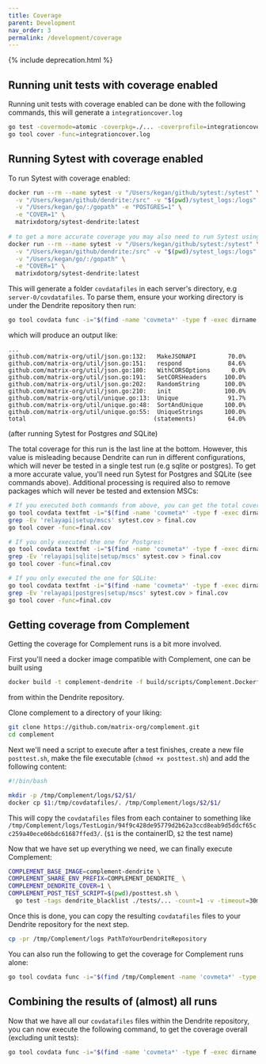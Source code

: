 ```yaml
---
title: Coverage
parent: Development
nav_order: 3
permalink: /development/coverage
---
```


{% include deprecation.html %}

## Running unit tests with coverage enabled

Running unit tests with coverage enabled can be done with the following commands, this will generate a `integrationcover.log`
```bash
go test -covermode=atomic -coverpkg=./... -coverprofile=integrationcover.log $(go list ./... | grep -v '/cmd/')
go tool cover -func=integrationcover.log
```

## Running Sytest with coverage enabled

To run Sytest with coverage enabled:

```bash 
docker run --rm --name sytest -v "/Users/kegan/github/sytest:/sytest" \
  -v "/Users/kegan/github/dendrite:/src" -v "$(pwd)/sytest_logs:/logs" \
  -v "/Users/kegan/go/:/gopath" -e "POSTGRES=1" \
  -e "COVER=1" \
  matrixdotorg/sytest-dendrite:latest
  
# to get a more accurate coverage you may also need to run Sytest using SQLite as the database:
docker run --rm --name sytest -v "/Users/kegan/github/sytest:/sytest" \
  -v "/Users/kegan/github/dendrite:/src" -v "$(pwd)/sytest_logs:/logs" \
  -v "/Users/kegan/go/:/gopath" \
  -e "COVER=1" \
  matrixdotorg/sytest-dendrite:latest
```

This will generate a folder `covdatafiles` in each server's directory, e.g `server-0/covdatafiles`. To parse them,
ensure your working directory is under the Dendrite repository then run:

 ```bash
 go tool covdata func -i="$(find -name 'covmeta*' -type f -exec dirname {} \; | uniq | paste -s -d ',' -)"
 ```
 which will produce an output like:
 ```
 ...
github.com/matrix-org/util/json.go:132:   MakeJSONAPI         70.0%
github.com/matrix-org/util/json.go:151:   respond             84.6%
github.com/matrix-org/util/json.go:180:   WithCORSOptions      0.0%
github.com/matrix-org/util/json.go:191:   SetCORSHeaders     100.0%
github.com/matrix-org/util/json.go:202:   RandomString       100.0%
github.com/matrix-org/util/json.go:210:   init               100.0%
github.com/matrix-org/util/unique.go:13:  Unique              91.7%
github.com/matrix-org/util/unique.go:48:  SortAndUnique      100.0%
github.com/matrix-org/util/unique.go:55:  UniqueStrings      100.0%
total                                    (statements)         64.0%
```
(after running Sytest for Postgres _and_ SQLite)

The total coverage for this run is the last line at the bottom. However, this value is misleading because Dendrite can run in different configurations,
which will never be tested in a single test run (e.g sqlite or postgres). To get a more accurate value, you'll need run Sytest for Postgres and SQLite (see commands above).
Additional processing is required also to remove packages which will never be tested and extension MSCs:

```bash
# If you executed both commands from above, you can get the total coverage using the following commands  
go tool covdata textfmt -i="$(find -name 'covmeta*' -type f -exec dirname {} \; | uniq | paste -s -d ',' -)" -o sytest.cov
grep -Ev 'relayapi|setup/mscs' sytest.cov > final.cov
go tool cover -func=final.cov

# If you only executed the one for Postgres:
go tool covdata textfmt -i="$(find -name 'covmeta*' -type f -exec dirname {} \; | uniq | paste -s -d ',' -)" -o sytest.cov
grep -Ev 'relayapi|sqlite|setup/mscs' sytest.cov > final.cov
go tool cover -func=final.cov

# If you only executed the one for SQLite:
go tool covdata textfmt -i="$(find -name 'covmeta*' -type f -exec dirname {} \; | uniq | paste -s -d ',' -)" -o sytest.cov
grep -Ev 'relayapi|postgres|setup/mscs' sytest.cov > final.cov
go tool cover -func=final.cov
```

## Getting coverage from Complement

Getting the coverage for Complement runs is a bit more involved.

First you'll need a docker image compatible with Complement, one can be built using
```bash
docker build -t complement-dendrite -f build/scripts/Complement.Dockerfile .
```
from within the Dendrite repository.

Clone complement to a directory of your liking:
```bash
git clone https://github.com/matrix-org/complement.git
cd complement
```

Next we'll need a script to execute after a test finishes, create a new file `posttest.sh`, make the file executable (`chmod +x posttest.sh`) 
and add the following content:
```bash
#!/bin/bash

mkdir -p /tmp/Complement/logs/$2/$1/
docker cp $1:/tmp/covdatafiles/. /tmp/Complement/logs/$2/$1/
```
This will copy the `covdatafiles` files from each container to something like 
`/tmp/Complement/logs/TestLogin/94f9c428de95779d2b62a3ccd8eab9d5ddcf65cc259a40ece06bdc61687ffed3/`. (`$1` is the containerID, `$2` the test name)

Now that we have set up everything we need, we can finally execute Complement:
```bash
COMPLEMENT_BASE_IMAGE=complement-dendrite \
COMPLEMENT_SHARE_ENV_PREFIX=COMPLEMENT_DENDRITE_ \
COMPLEMENT_DENDRITE_COVER=1 \
COMPLEMENT_POST_TEST_SCRIPT=$(pwd)/posttest.sh \
  go test -tags dendrite_blacklist ./tests/... -count=1 -v -timeout=30m -failfast=false
```

Once this is done, you can copy the resulting `covdatafiles` files to your Dendrite repository for the next step.
```bash
cp -pr /tmp/Complement/logs PathToYourDendriteRepository
```

You can also run the following to get the coverage for Complement runs alone:
```bash
go tool covdata func -i="$(find /tmp/Complement -name 'covmeta*' -type f -exec dirname {} \; | uniq | paste -s -d ',' -)"
```

## Combining the results of (almost) all runs

Now that we have all our `covdatafiles` files within the Dendrite repository, you can now execute the following command, to get the coverage
overall (excluding unit tests):
```bash
go tool covdata func -i="$(find -name 'covmeta*' -type f -exec dirname {} \; | uniq | paste -s -d ',' -)"
```